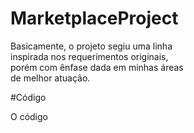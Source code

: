 # MarketplaceProject

Basicamente, o projeto segiu uma linha<br/>
inspirada nos requerimentos originais,<br/>
porém com ênfase dada em minhas áreas<br/>
de melhor atuação.<br/>

#Código

O código
